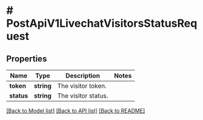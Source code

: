 # # PostApiV1LivechatVisitorsStatusRequest

## Properties

Name | Type | Description | Notes
------------ | ------------- | ------------- | -------------
**token** | **string** | The visitor token. |
**status** | **string** | The visitor status. |

[[Back to Model list]](../../README.md#models) [[Back to API list]](../../README.md#endpoints) [[Back to README]](../../README.md)
